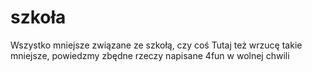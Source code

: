 # szkoła

Wszystko mniejsze związane ze szkołą, czy coś
Tutaj też wrzucę takie mniejsze, powiedzmy zbędne rzeczy napisane 4fun w wolnej chwili
